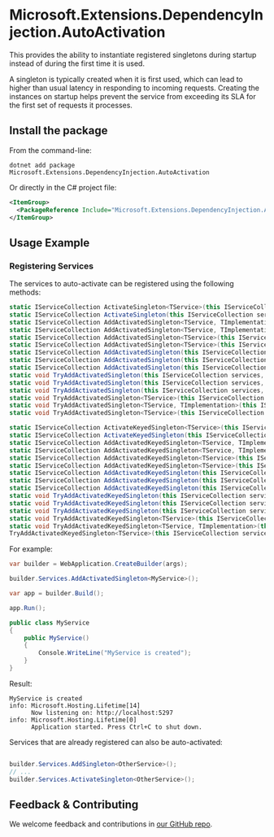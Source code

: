 # Microsoft.Extensions.DependencyInjection.AutoActivation

This provides the ability to instantiate registered singletons during startup instead of during the first time it is used.

A singleton is typically created when it is first used, which can lead to higher than usual latency in responding to incoming requests. Creating the instances on startup helps prevent the service from exceeding its SLA for the first set of requests it processes.

## Install the package

From the command-line:

```console
dotnet add package Microsoft.Extensions.DependencyInjection.AutoActivation
```

Or directly in the C# project file:

```xml
<ItemGroup>
  <PackageReference Include="Microsoft.Extensions.DependencyInjection.AutoActivation" Version="[CURRENTVERSION]" />
</ItemGroup>
```

## Usage Example

### Registering Services

The services to auto-activate can be registered using the following methods:

```csharp
static IServiceCollection ActivateSingleton<TService>(this IServiceCollection services);
static IServiceCollection ActivateSingleton(this IServiceCollection services, Type serviceType);
static IServiceCollection AddActivatedSingleton<TService, TImplementation>(this IServiceCollection services, Func<IServiceProvider, TImplementation> implementationFactory);
static IServiceCollection AddActivatedSingleton<TService, TImplementation>(this IServiceCollection services);
static IServiceCollection AddActivatedSingleton<TService>(this IServiceCollection services, Func<IServiceProvider, TService> implementationFactory);
static IServiceCollection AddActivatedSingleton<TService>(this IServiceCollection services);
static IServiceCollection AddActivatedSingleton(this IServiceCollection services, Type serviceType);
static IServiceCollection AddActivatedSingleton(this IServiceCollection services, Type serviceType, Func<IServiceProvider, object> implementationFactory);
static IServiceCollection AddActivatedSingleton(this IServiceCollection services, Type serviceType, Type implementationType);
static void TryAddActivatedSingleton(this IServiceCollection services, Type serviceType);
static void TryAddActivatedSingleton(this IServiceCollection services, Type serviceType, Type implementationType);
static void TryAddActivatedSingleton(this IServiceCollection services, Type serviceType, Func<IServiceProvider, object> implementationFactory);
static void TryAddActivatedSingleton<TService>(this IServiceCollection services);
static void TryAddActivatedSingleton<TService, TImplementation>(this IServiceCollection services);
static void TryAddActivatedSingleton<TService>(this IServiceCollection services, Func<IServiceProvider, TService> implementationFactory);

static IServiceCollection ActivateKeyedSingleton<TService>(this IServiceCollection services, object? serviceKey);
static IServiceCollection ActivateKeyedSingleton(this IServiceCollection services, Type serviceType, object? serviceKey);
static IServiceCollection AddActivatedKeyedSingleton<TService, TImplementation>(this IServiceCollection services, object? serviceKey, Func<IServiceProvider, object?, TImplementation> implementationFactory);
static IServiceCollection AddActivatedKeyedSingleton<TService, TImplementation>(this IServiceCollection services, object? serviceKey);
static IServiceCollection AddActivatedKeyedSingleton<TService>(this IServiceCollection services, object? serviceKey, Func<IServiceProvider, object?, TService> implementationFactory);
static IServiceCollection AddActivatedKeyedSingleton<TService>(this IServiceCollection services, object? serviceKey);
static IServiceCollection AddActivatedKeyedSingleton(this IServiceCollection services, Type serviceType, object? serviceKey);
static IServiceCollection AddActivatedKeyedSingleton(this IServiceCollection services, Type serviceType, object? serviceKey, Func<IServiceProvider, object?, object> implementationFactory);
static IServiceCollection AddActivatedKeyedSingleton(this IServiceCollection services, Type serviceType, object? serviceKey, Type implementationType);
static void TryAddActivatedKeyedSingleton(this IServiceCollection services, Type serviceType, object? serviceKey);
static void TryAddActivatedKeyedSingleton(this IServiceCollection services, Type serviceType, object? serviceKey, Type implementationType);
static void TryAddActivatedKeyedSingleton(this IServiceCollection services, Type serviceType, object? serviceKey, Func<IServiceProvider, object?, object> implementationFactory);
static void TryAddActivatedKeyedSingleton<TService>(this IServiceCollection services, object? serviceKey);
static void TryAddActivatedKeyedSingleton<TService, TImplementation>(this IServiceCollection services, object? serviceKey);
TryAddActivatedKeyedSingleton<TService>(this IServiceCollection services, object? serviceKey, Func<IServiceProvider, object?, TService> implementationFactory)
```

For example:

```csharp
var builder = WebApplication.CreateBuilder(args);

builder.Services.AddActivatedSingleton<MyService>();

var app = builder.Build();

app.Run();

public class MyService
{
    public MyService()
    {
        Console.WriteLine("MyService is created");
    }
}
```

Result:

```
MyService is created
info: Microsoft.Hosting.Lifetime[14]
      Now listening on: http://localhost:5297
info: Microsoft.Hosting.Lifetime[0]
      Application started. Press Ctrl+C to shut down.
```

Services that are already registered can also be auto-activated:

```csharp

builder.Services.AddSingleton<OtherService>();
// ...
builder.Services.ActivateSingleton<OtherService>();
```

## Feedback & Contributing

We welcome feedback and contributions in [our GitHub repo](https://github.com/dotnet/extensions).
